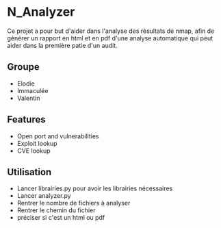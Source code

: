 
# N_Analyzer

Ce projet a pour but d'aider dans l'analyse des résultats de nmap, afin de générer un rapport en html et en pdf d'une analyse automatique qui peut aider dans la première patie d'un audit.




## Groupe

- Elodie 
- Immaculée
- Valentin


## Features

- Open port and vulnerabilities
- Exploit lookup
- CVE lookup

## Utilisation

- Lancer librairies.py pour avoir les librairies nécessaires
- Lancer analyzer.py
- Rentrer le nombre de fichiers  à analyser
- Rentrer le chemin du fichier
- préciser si c'est un html ou pdf 
